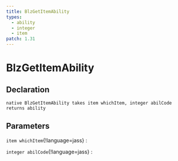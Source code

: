 ```yaml
---
title: BlzGetItemAbility
types:
  - ability
  - integer
  - item
patch: 1.31
---
```


# BlzGetItemAbility

## Declaration

```jass
native BlzGetItemAbility takes item whichItem, integer abilCode returns ability
```

## Parameters
`item whichItem`{!language=jass}
: 

`integer abilCode`{!language=jass}
: 
